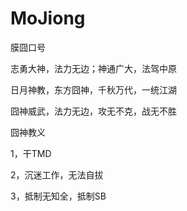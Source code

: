 # MoJiong
膜囧口号

志勇大神，法力无边；神通广大，法驾中原

日月神教，东方囧神，千秋万代，一统江湖

囧神威武，法力无边，攻无不克，战无不胜


囧神教义

1，干TMD

2，沉迷工作，无法自拔

3，抵制无知全，抵制SB

